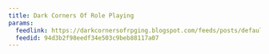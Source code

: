```yaml
---
title: Dark Corners Of Role Playing
params:
  feedlink: https://darkcornersofrpging.blogspot.com/feeds/posts/default?alt=rss
  feedid: 94d3b2f98eedf34e503c9beb88117a07
---
```

